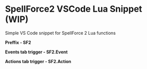 # SpellForce2 VSCode Lua Snippet (WIP)
Simple VS Code snippet for SpellForce 2 Lua functions

**Preffix - SF2**

**Events tab trigger - SF2.Event**

**Actions tab trigger - SF2.Action**
